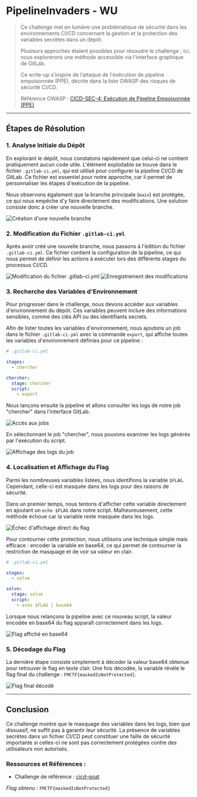 # PipelineInvaders - WU

> Ce challenge met en lumière une problématique de sécurité dans les environnements CI/CD concernant la gestion et la protection des variables secrètes dans un dépôt. 
> 
> Plusieurs approches étaient possibles pour résoudre le challenge ; ici, nous explorerons une méthode accessible via l'interface graphique de GitLab. 
> 
> Ce write-up s’inspire de l’attaque de l'exécution de pipeline empoisonnée (PPE), décrite dans la liste OWASP des risques de sécurité CI/CD.
>
> Référence OWASP : [CICD-SEC-4: Exécution de Pipeline Empoisonnée (PPE)](https://owasp.org/www-project-top-10-ci-cd-security-risks/CICD-SEC-04-Poisoned-Pipeline-Execution)

---

## Étapes de Résolution

### 1. Analyse Initiale du Dépôt

En explorant le dépôt, nous constatons rapidement que celui-ci ne contient pratiquement aucun code utile. L'élément exploitable se trouve dans le fichier `.gitlab-ci.yml`, qui est utilisé pour configurer la pipeline CI/CD de GitLab. Ce fichier est essentiel pour notre approche, car il permet de personnaliser les étapes d'exécution de la pipeline.

Nous observons également que la branche principale (`main`) est protégée, ce qui nous empêche d'y faire directement des modifications. Une solution consiste donc à créer une nouvelle branche.

![Création d'une nouvelle branche](img/1.png)

### 2. Modification du Fichier `.gitlab-ci.yml`

Après avoir créé une nouvelle branche, nous passons à l'édition du fichier `.gitlab-ci.yml`. Ce fichier contient la configuration de la pipeline, ce qui nous permet de définir les actions à exécuter lors des différents stages du processus CI/CD.

![Modification du fichier .gitlab-ci.yml](img/2.png)
![Enregistrement des modifications](img/3.png)

### 3. Recherche des Variables d'Environnement

Pour progresser dans le challenge, nous devons accéder aux variables d'environnement du dépôt. Ces variables peuvent inclure des informations sensibles, comme des clés API ou des identifiants secrets.

Afin de lister toutes les variables d'environnement, nous ajoutons un job dans le fichier `.gitlab-ci.yml` avec la commande `export`, qui affiche toutes les variables d'environnement définies pour ce pipeline :

```yaml
# .gitlab-ci.yml

stages:
  - chercher

chercher:
  stage: chercher
  script:
    - export
```

Nous lançons ensuite la pipeline et allons consulter les logs de notre job "chercher" dans l'interface GitLab.

![Accès aux jobs](img/5.png)

En sélectionnant le job "chercher", nous pouvons examiner les logs générés par l'exécution du script.

![Affichage des logs du job](img/7.png)

### 4. Localisation et Affichage du Flag

Parmi les nombreuses variables listées, nous identifions la variable `$FLAG`. Cependant, celle-ci est masquée dans les logs pour des raisons de sécurité.

Dans un premier temps, nous tentons d'afficher cette variable directement en ajoutant un `echo $FLAG` dans notre script. Malheureusement, cette méthode échoue car la variable reste masquée dans les logs.

![Échec d'affichage direct du flag](img/8.png)

Pour contourner cette protection, nous utilisons une technique simple mais efficace : encoder la variable en base64, ce qui permet de contourner la restriction de masquage et de voir sa valeur en clair.

```yaml
# .gitlab-ci.yml

stages:
  - solve

solve:
  stage: solve
  script:
    - echo $FLAG | base64
```

Lorsque nous relançons la pipeline avec ce nouveau script, la valeur encodée en base64 du flag apparaît correctement dans les logs.

![Flag affiché en base64](img/9.png)

### 5. Décodage du Flag

La dernière étape consiste simplement à décoder la valeur base64 obtenue pour retrouver le flag en texte clair. Une fois décodée, la variable révèle le flag final du challenge : `FMCTF{maskedIsNotProtected}`.

![Flag final décodé](img/10.png)

---

## Conclusion

Ce challenge montre que le masquage des variables dans les logs, bien que dissuasif, ne suffit pas à garantir leur sécurité. La présence de variables secrètes dans un fichier CI/CD peut constituer une faille de sécurité importante si celles-ci ne sont pas correctement protégées contre des utilisateurs non autorisés. 

### Ressources et Références :
- Challenge de référence : [cicd-goat](https://github.com/cider-security-research/cicd-goat/tree/main)

*Flag obtenu :* `FMCTF{maskedIsNotProtected}`
